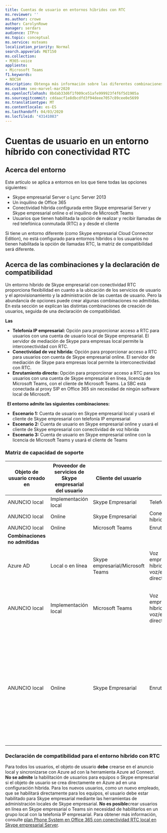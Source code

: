 ```yaml
---
title: Cuentas de usuario en entornos híbridos con RTC
ms.reviewer: ''
ms.author: crowe
author: CarolynRowe
manager: serdars
audience: ITPro
ms.topic: conceptual
ms.service: msteams
localization_priority: Normal
search.appverid: MET150
ms.collection:
- M365-voice
appliesto:
- Microsoft Teams
f1.keywords:
- NOCSH
description: Obtenga más información sobre las diferentes combinaciones de creación de usuarios y qué combinaciones son compatibles o no.
ms.custom: seo-marvel-mar2020
ms.openlocfilehash: 8bdab33d6f1f009ce51afe999923f4f6f5d1905a
ms.sourcegitcommit: cddaacf1e8dbcdfd3f94deee7057c89cee0e5699
ms.translationtype: MT
ms.contentlocale: es-ES
ms.lasthandoff: 04/03/2020
ms.locfileid: "43141083"
---
```

# <a name="user-accounts-in-a-hybrid-environment-with-pstn-connectivity"></a>Cuentas de usuario en un entorno híbrido con conectividad RTC

## <a name="about-the-environment"></a>Acerca del entorno

Este artículo se aplica a entornos en los que tiene todas las opciones siguientes: 
 
- Skype empresarial Server o Lync Server 2013 
- Un inquilino de Office 365 
- Conectividad híbrida configurada entre Skype empresarial Server y Skype empresarial online o el inquilino de Microsoft Teams 
- Usuarios que tienen habilitada la opción de realizar y recibir llamadas de red telefónica conmutada (RTC) a y desde el cliente

 
Si tiene un entorno diferente (como Skype empresarial Cloud Connector Edition), no está configurado para entornos híbridos o los usuarios no tienen habilitada la opción de llamadas RTC, la matriz de compatibilidad será diferente.  

## <a name="about-the-combinations-and-the-supportability-statement"></a>Acerca de las combinaciones y la declaración de compatibilidad  

Un entorno híbrido de Skype empresarial con conectividad RTC proporciona flexibilidad en cuanto a la ubicación de los servicios de usuario y el aprovisionamiento y la administración de las cuentas de usuario. Pero la abundancia de opciones puede crear algunas combinaciones no admitidas. En esta sección se explican las distintas combinaciones de creación de usuarios, seguida de una declaración de compatibilidad.


**Las**   
- **Telefonía IP empresarial:** Opción para proporcionar acceso a RTC para usuarios con una cuenta de usuario local de Skype empresarial. El servidor de mediación de Skype para empresas local permite la interconectividad con RTC.  
- **Conectividad de voz híbrida:** Opción para proporcionar acceso a RTC para usuarios con cuenta de Skype empresarial online. El servidor de mediación de Skype para empresas local permite la interconectividad con RTC. 
- **Enrutamiento directo:** Opción para proporcionar acceso a RTC para los usuarios con una cuenta de Skype empresarial en línea, licencia de Microsoft Teams, con el cliente de Microsoft Teams. La SBC está conectada al proxy SIP en Office 365 sin necesidad de ningún software local de Microsoft.

  
**El entorno admite las siguientes combinaciones:**
- **Escenario 1:** Cuenta de usuario en Skype empresarial local y usará el cliente de Skype empresarial con telefonía IP empresarial
- **Escenario 2:** Cuenta de usuario en Skype empresarial online y usará el cliente de Skype empresarial con conectividad de voz híbrida
- **Escenario 3:** Cuenta de usuario en Skype empresarial online con la licencia de Microsoft Teams y usará el cliente de Teams
 
### <a name="supportability-matrix"></a>Matriz de capacidad de soporte


|**Objeto de usuario creado en**  |**Proveedor de servicios de Skype empresarial del usuario**|**Cliente del usuario**|**Opción de voz**|**Compatible**|
| ------------ | --------- | --------- | --------- | -------- |
|ANUNCIO local| Implementación local |Skype Empresarial   | Telefonía IP empresarial   |Sí|
|ANUNCIO local|Online| Skype Empresarial  | Conectividad de voz híbrida   |Sí |
|ANUNCIO local|Online |Microsoft Teams |Enrutamiento directo  |Sí |
|**Combinaciones no admitidas**    | |         |         |      |
|Azure AD| Local o en línea | Skype empresarial/Microsoft Teams|Voz empresarial/conectividad híbrida de voz/enrutamiento directo  |No, el objeto de usuario debe crearse primero en un anuncio local |
|ANUNCIO local  |Implementación local| Microsoft Teams| Voz empresarial/conectividad híbrida de voz/enrutamiento directo   |No, el cliente de Microsoft Teams no es compatible con Skype empresarial local |     
|ANUNCIO local  |Online |Skype Empresarial  | Enrutamiento directo  |No, el enrutamiento directo no es compatible con el cliente de Skype empresarial y el usuario debe estar habilitado para telefonía IP empresarial en Skype empresarial en primer lugar.  |


### <a name="supportability-statement-for-the-hybrid-environment-with-pstn"></a>Declaración de compatibilidad para el entorno híbrido con RTC

Para todos los usuarios, el objeto de usuario **debe** crearse en el anuncio local y sincronizarse con Azure ad con la herramienta Azure ad Connect. **No se admite** la habilitación de usuarios para equipos o Skype empresarial si el objeto de usuario se crea directamente en Azure ad en una configuración híbrida. Para los nuevos usuarios, como un nuevo empleado, que se habilitará directamente para los equipos, el usuario debe estar habilitado para Skype empresarial mediante las herramientas de administración locales de Skype empresarial. **No es posible**crear usuarios en línea en Skype empresarial o Teams sin necesidad de habilitarlos en un grupo local con la telefonía IP empresarial. Para obtener más información, consulte [plan Phone System en Office 365 con conectividad RTC local en Skype empresarial Server](https://docs.microsoft.com/skypeforbusiness/skype-for-business-hybrid-solutions/plan-your-phone-system-cloud-pbx-solution/plan-phone-system-with-on-premises-pstn-connectivity).
